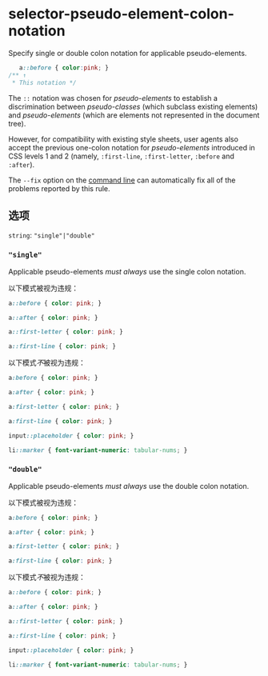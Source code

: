 # selector-pseudo-element-colon-notation

Specify single or double colon notation for applicable pseudo-elements.

```css
   a::before { color:pink; }
/** ↑
 * This notation */
```

The `::` notation was chosen for *pseudo-elements* to establish a discrimination between *pseudo-classes* (which subclass existing elements) and *pseudo-elements* (which are elements not represented in the document tree).

However, for compatibility with existing style sheets, user agents also accept the previous one-colon notation for *pseudo-elements* introduced in CSS levels 1 and 2 (namely, `:first-line`, `:first-letter`, `:before` and `:after`).

The `--fix` option on the [command line](../../../docs/user-guide/cli.md#autofixing-errors) can automatically fix all of the problems reported by this rule.

## 选项

`string`: `"single"|"double"`

### `"single"`

Applicable pseudo-elements *must always* use the single colon notation.

以下模式被视为违规：

```css
a::before { color: pink; }
```

```css
a::after { color: pink; }
```

```css
a::first-letter { color: pink; }
```

```css
a::first-line { color: pink; }
```

以下模式*不*被视为违规：

```css
a:before { color: pink; }
```

```css
a:after { color: pink; }
```

```css
a:first-letter { color: pink; }
```

```css
a:first-line { color: pink; }
```

```css
input::placeholder { color: pink; }
```

```css
li::marker { font-variant-numeric: tabular-nums; }
```

### `"double"`

Applicable pseudo-elements *must always* use the double colon notation.

以下模式被视为违规：

```css
a:before { color: pink; }
```

```css
a:after { color: pink; }
```

```css
a:first-letter { color: pink; }
```

```css
a:first-line { color: pink; }
```

以下模式*不*被视为违规：

```css
a::before { color: pink; }
```

```css
a::after { color: pink; }
```

```css
a::first-letter { color: pink; }
```

```css
a::first-line { color: pink; }
```

```css
input::placeholder { color: pink; }
```

```css
li::marker { font-variant-numeric: tabular-nums; }
```
